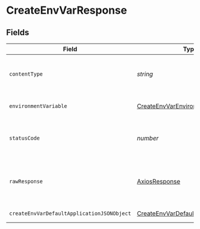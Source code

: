 # CreateEnvVarResponse


## Fields

| Field                                                                                               | Type                                                                                                | Required                                                                                            | Description                                                                                         |
| --------------------------------------------------------------------------------------------------- | --------------------------------------------------------------------------------------------------- | --------------------------------------------------------------------------------------------------- | --------------------------------------------------------------------------------------------------- |
| `contentType`                                                                                       | *string*                                                                                            | :heavy_check_mark:                                                                                  | HTTP response content type for this operation                                                       |
| `environmentVariable`                                                                               | [CreateEnvVarEnvironmentVariable1](../../models/operations/createenvvarenvironmentvariable1.md)     | :heavy_minus_sign:                                                                                  | The environment variable.                                                                           |
| `statusCode`                                                                                        | *number*                                                                                            | :heavy_check_mark:                                                                                  | HTTP response status code for this operation                                                        |
| `rawResponse`                                                                                       | [AxiosResponse](https://axios-http.com/docs/res_schema)                                             | :heavy_minus_sign:                                                                                  | Raw HTTP response; suitable for custom response parsing                                             |
| `createEnvVarDefaultApplicationJSONObject`                                                          | [CreateEnvVarDefaultApplicationJSON](../../models/operations/createenvvardefaultapplicationjson.md) | :heavy_minus_sign:                                                                                  | Error response.                                                                                     |